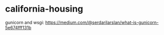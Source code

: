 # california-housing

gunicorn and wsgi: https://medium.com/@serdarilarslan/what-is-gunicorn-5e674fff131b
